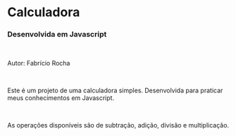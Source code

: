 <h1>Calculadora</h1>
<h3>Desenvolvida em Javascript</h3>
<br>
<p>Autor: Fabrício Rocha</p><br>
<p>Este é um projeto de uma calculadora simples. Desenvolvida para praticar meus conhecimentos em Javascript.</p><br>
<p>As operações disponíveis são de subtração, adição, divisão e multiplicação.</p><br>
